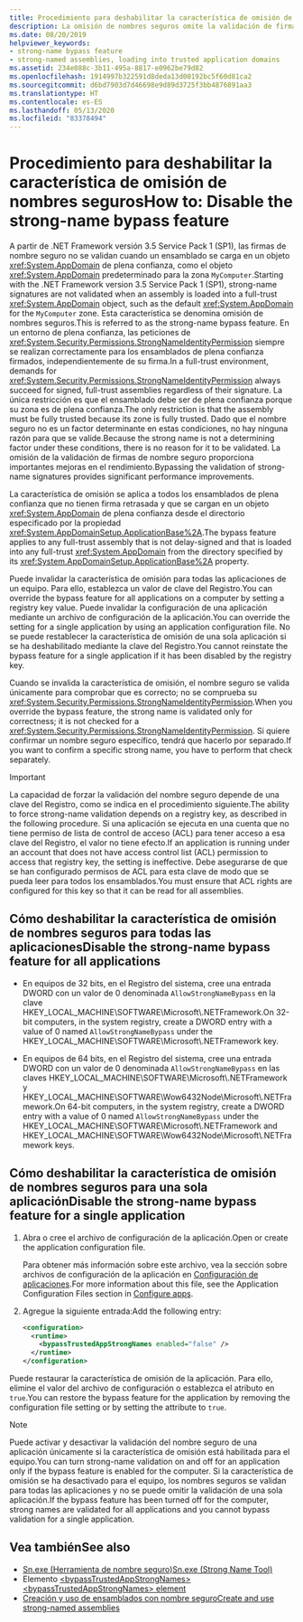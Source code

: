 ```yaml
---
title: Procedimiento para deshabilitar la característica de omisión de nombres seguros
description: La omisión de nombres seguros omite la validación de firmas en dominios de plena confianza de .NET. Se puede invalidar esta característica para una sola aplicación o para todas las aplicaciones.
ms.date: 08/20/2019
helpviewer_keywords:
- strong-name bypass feature
- strong-named assemblies, loading into trusted application domains
ms.assetid: 234e088c-3b11-495a-8817-e0962be79d82
ms.openlocfilehash: 1914997b322591d8deda13d00192bc5f60d81ca2
ms.sourcegitcommit: d6bd7903d7d46698e9d89d3725f3bb4876891aa3
ms.translationtype: HT
ms.contentlocale: es-ES
ms.lasthandoff: 05/13/2020
ms.locfileid: "83378494"
---
```

# <a name="how-to-disable-the-strong-name-bypass-feature"></a><span data-ttu-id="3cc40-104">Procedimiento para deshabilitar la característica de omisión de nombres seguros</span><span class="sxs-lookup"><span data-stu-id="3cc40-104">How to: Disable the strong-name bypass feature</span></span>
<span data-ttu-id="3cc40-105">A partir de .NET Framework versión 3.5 Service Pack 1 (SP1), las firmas de nombre seguro no se validan cuando un ensamblado se carga en un objeto <xref:System.AppDomain> de plena confianza, como el objeto <xref:System.AppDomain> predeterminado para la zona `MyComputer`.</span><span class="sxs-lookup"><span data-stu-id="3cc40-105">Starting with the .NET Framework version 3.5 Service Pack 1 (SP1), strong-name signatures are not validated when an assembly is loaded into a full-trust <xref:System.AppDomain> object, such as the default <xref:System.AppDomain> for the `MyComputer` zone.</span></span> <span data-ttu-id="3cc40-106">Esta característica se denomina omisión de nombres seguros.</span><span class="sxs-lookup"><span data-stu-id="3cc40-106">This is referred to as the strong-name bypass feature.</span></span> <span data-ttu-id="3cc40-107">En un entorno de plena confianza, las peticiones de <xref:System.Security.Permissions.StrongNameIdentityPermission> siempre se realizan correctamente para los ensamblados de plena confianza firmados, independientemente de su firma.</span><span class="sxs-lookup"><span data-stu-id="3cc40-107">In a full-trust environment, demands for <xref:System.Security.Permissions.StrongNameIdentityPermission> always succeed for signed, full-trust assemblies regardless of their signature.</span></span> <span data-ttu-id="3cc40-108">La única restricción es que el ensamblado debe ser de plena confianza porque su zona es de plena confianza.</span><span class="sxs-lookup"><span data-stu-id="3cc40-108">The only restriction is that the assembly must be fully trusted because its zone is fully trusted.</span></span> <span data-ttu-id="3cc40-109">Dado que el nombre seguro no es un factor determinante en estas condiciones, no hay ninguna razón para que se valide.</span><span class="sxs-lookup"><span data-stu-id="3cc40-109">Because the strong name is not a determining factor under these conditions, there is no reason for it to be validated.</span></span> <span data-ttu-id="3cc40-110">La omisión de la validación de firmas de nombre seguro proporciona importantes mejoras en el rendimiento.</span><span class="sxs-lookup"><span data-stu-id="3cc40-110">Bypassing the validation of strong-name signatures provides significant performance improvements.</span></span>  
  
 <span data-ttu-id="3cc40-111">La característica de omisión se aplica a todos los ensamblados de plena confianza que no tienen firma retrasada y que se cargan en un objeto <xref:System.AppDomain> de plena confianza desde el directorio especificado por la propiedad <xref:System.AppDomainSetup.ApplicationBase%2A>.</span><span class="sxs-lookup"><span data-stu-id="3cc40-111">The bypass feature applies to any full-trust assembly that is not delay-signed and that is loaded into any full-trust <xref:System.AppDomain> from the directory specified by its <xref:System.AppDomainSetup.ApplicationBase%2A> property.</span></span>  
  
 <span data-ttu-id="3cc40-112">Puede invalidar la característica de omisión para todas las aplicaciones de un equipo. Para ello, establezca un valor de clave del Registro.</span><span class="sxs-lookup"><span data-stu-id="3cc40-112">You can override the bypass feature for all applications on a computer by setting a registry key value.</span></span> <span data-ttu-id="3cc40-113">Puede invalidar la configuración de una aplicación mediante un archivo de configuración de la aplicación.</span><span class="sxs-lookup"><span data-stu-id="3cc40-113">You can override the setting for a single application by using an application configuration file.</span></span> <span data-ttu-id="3cc40-114">No se puede restablecer la característica de omisión de una sola aplicación si se ha deshabilitado mediante la clave del Registro.</span><span class="sxs-lookup"><span data-stu-id="3cc40-114">You cannot reinstate the bypass feature for a single application if it has been disabled by the registry key.</span></span>  
  
 <span data-ttu-id="3cc40-115">Cuando se invalida la característica de omisión, el nombre seguro se valida únicamente para comprobar que es correcto; no se comprueba su <xref:System.Security.Permissions.StrongNameIdentityPermission>.</span><span class="sxs-lookup"><span data-stu-id="3cc40-115">When you override the bypass feature, the strong name is validated only for correctness; it is not checked for a <xref:System.Security.Permissions.StrongNameIdentityPermission>.</span></span> <span data-ttu-id="3cc40-116">Si quiere confirmar un nombre seguro específico, tendrá que hacerlo por separado.</span><span class="sxs-lookup"><span data-stu-id="3cc40-116">If you want to confirm a specific strong name, you have to perform that check separately.</span></span>  
  
> [!IMPORTANT]
> <span data-ttu-id="3cc40-117">La capacidad de forzar la validación del nombre seguro depende de una clave del Registro, como se indica en el procedimiento siguiente.</span><span class="sxs-lookup"><span data-stu-id="3cc40-117">The ability to force strong-name validation depends on a registry key, as described in the following procedure.</span></span> <span data-ttu-id="3cc40-118">Si una aplicación se ejecuta en una cuenta que no tiene permiso de lista de control de acceso (ACL) para tener acceso a esa clave del Registro, el valor no tiene efecto.</span><span class="sxs-lookup"><span data-stu-id="3cc40-118">If an application is running under an account that does not have access control list (ACL) permission to access that registry key, the setting is ineffective.</span></span> <span data-ttu-id="3cc40-119">Debe asegurarse de que se han configurado permisos de ACL para esta clave de modo que se pueda leer para todos los ensamblados.</span><span class="sxs-lookup"><span data-stu-id="3cc40-119">You must ensure that ACL rights are configured for this key so that it can be read for all assemblies.</span></span>  
  
## <a name="disable-the-strong-name-bypass-feature-for-all-applications"></a><span data-ttu-id="3cc40-120">Cómo deshabilitar la característica de omisión de nombres seguros para todas las aplicaciones</span><span class="sxs-lookup"><span data-stu-id="3cc40-120">Disable the strong-name bypass feature for all applications</span></span>  
  
- <span data-ttu-id="3cc40-121">En equipos de 32 bits, en el Registro del sistema, cree una entrada DWORD con un valor de 0 denominada `AllowStrongNameBypass` en la clave HKEY_LOCAL_MACHINE\SOFTWARE\Microsoft\\.NETFramework.</span><span class="sxs-lookup"><span data-stu-id="3cc40-121">On 32-bit computers, in the system registry, create a DWORD entry with a value of 0 named `AllowStrongNameBypass` under the HKEY_LOCAL_MACHINE\SOFTWARE\Microsoft\\.NETFramework key.</span></span>  
  
- <span data-ttu-id="3cc40-122">En equipos de 64 bits, en el Registro del sistema, cree una entrada DWORD con un valor de 0 denominada `AllowStrongNameBypass` en las claves HKEY_LOCAL_MACHINE\SOFTWARE\Microsoft\\.NETFramework y HKEY_LOCAL_MACHINE\SOFTWARE\Wow6432Node\Microsoft\\.NETFramework.</span><span class="sxs-lookup"><span data-stu-id="3cc40-122">On 64-bit computers, in the system registry, create a DWORD entry with a value of 0 named `AllowStrongNameBypass` under the HKEY_LOCAL_MACHINE\SOFTWARE\Microsoft\\.NETFramework and HKEY_LOCAL_MACHINE\SOFTWARE\Wow6432Node\Microsoft\\.NETFramework keys.</span></span>  
  
## <a name="disable-the-strong-name-bypass-feature-for-a-single-application"></a><span data-ttu-id="3cc40-123">Cómo deshabilitar la característica de omisión de nombres seguros para una sola aplicación</span><span class="sxs-lookup"><span data-stu-id="3cc40-123">Disable the strong-name bypass feature for a single application</span></span>  
  
1. <span data-ttu-id="3cc40-124">Abra o cree el archivo de configuración de la aplicación.</span><span class="sxs-lookup"><span data-stu-id="3cc40-124">Open or create the application configuration file.</span></span>  
  
    <span data-ttu-id="3cc40-125">Para obtener más información sobre este archivo, vea la sección sobre archivos de configuración de la aplicación en [Configuración de aplicaciones](../../framework/configure-apps/index.md).</span><span class="sxs-lookup"><span data-stu-id="3cc40-125">For more information about this file, see the Application Configuration Files section in [Configure apps](../../framework/configure-apps/index.md).</span></span>  
  
2. <span data-ttu-id="3cc40-126">Agregue la siguiente entrada:</span><span class="sxs-lookup"><span data-stu-id="3cc40-126">Add the following entry:</span></span>  
  
    ```xml  
    <configuration>  
      <runtime>  
        <bypassTrustedAppStrongNames enabled="false" />  
      </runtime>  
    </configuration>  
    ```  
  
 <span data-ttu-id="3cc40-127">Puede restaurar la característica de omisión de la aplicación. Para ello, elimine el valor del archivo de configuración o establezca el atributo en `true`.</span><span class="sxs-lookup"><span data-stu-id="3cc40-127">You can restore the bypass feature for the application by removing the configuration file setting or by setting the attribute to `true`.</span></span>  
  
> [!NOTE]
> <span data-ttu-id="3cc40-128">Puede activar y desactivar la validación del nombre seguro de una aplicación únicamente si la característica de omisión está habilitada para el equipo.</span><span class="sxs-lookup"><span data-stu-id="3cc40-128">You can turn strong-name validation on and off for an application only if the bypass feature is enabled for the computer.</span></span> <span data-ttu-id="3cc40-129">Si la característica de omisión se ha desactivado para el equipo, los nombres seguros se validan para todas las aplicaciones y no se puede omitir la validación de una sola aplicación.</span><span class="sxs-lookup"><span data-stu-id="3cc40-129">If the bypass feature has been turned off for the computer, strong names are validated for all applications and you cannot bypass validation for a single application.</span></span>  
  
## <a name="see-also"></a><span data-ttu-id="3cc40-130">Vea también</span><span class="sxs-lookup"><span data-stu-id="3cc40-130">See also</span></span>

- [<span data-ttu-id="3cc40-131">Sn.exe (Herramienta de nombre seguro)</span><span class="sxs-lookup"><span data-stu-id="3cc40-131">Sn.exe (Strong Name Tool)</span></span>](../../framework/tools/sn-exe-strong-name-tool.md)
- <span data-ttu-id="3cc40-132">Elemento [\<bypassTrustedAppStrongNames>](../../framework/configure-apps/file-schema/runtime/bypasstrustedappstrongnames-element.md)</span><span class="sxs-lookup"><span data-stu-id="3cc40-132">[\<bypassTrustedAppStrongNames> element](../../framework/configure-apps/file-schema/runtime/bypasstrustedappstrongnames-element.md)</span></span>
- [<span data-ttu-id="3cc40-133">Creación y uso de ensamblados con nombre seguro</span><span class="sxs-lookup"><span data-stu-id="3cc40-133">Create and use strong-named assemblies</span></span>](create-use-strong-named.md)
